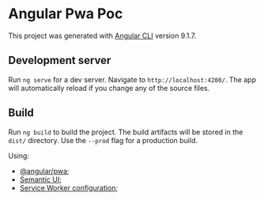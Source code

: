 # Angular Pwa Poc

This project was generated with [Angular CLI](https://github.com/angular/angular-cli) version 9.1.7.

## Development server
Run `ng serve` for a dev server. Navigate to `http://localhost:4200/`. The app will automatically reload if you change any of the source files.

## Build
Run `ng build` to build the project. The build artifacts will be stored in the `dist/` directory. Use the `--prod` flag for a production build.

Using:
- [@angular/pwa](https://angular.io/guide/service-worker-getting-started);
- [Semantic UI](https://semantic-ui.com/);
- [Service Worker configuration](https://angular.io/guide/service-worker-config);
